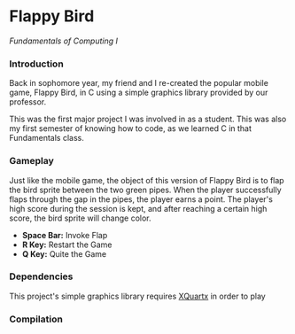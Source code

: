# Flappy Bird
*Fundamentals of Computing I*

### Introduction
Back in sophomore year, my friend and I re-created the popular mobile game, Flappy Bird, in C using a simple graphics library provided by our professor.

This was the first major project I was involved in as a student. This was also my first semester of knowing how to code, as we learned C in that Fundamentals class.

### Gameplay
Just like the mobile game, the object of this version of Flappy Bird is to flap the bird sprite between the two green pipes. When the player successfully flaps through the gap in the pipes, the player earns a point.  The player's high score during the session is kept, and after reaching a certain high score, the bird sprite will change color.

- **Space Bar:** Invoke Flap
- **R Key:** Restart the Game
- **Q Key:** Quite the Game

### Dependencies
This project's simple graphics library requires [XQuartx](https://www.xquartz.org/) in order to play

### Compilation

